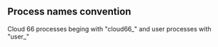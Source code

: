 <!-- usedin: [ _rails/Tutorials] - post: -->


## Process names convention

Cloud 66 processes beging with "cloud66\_" and user processes with "user\_"




